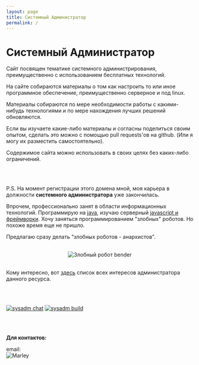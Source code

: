 ```yaml
---
layout: page
title: Системный Администратор
permalink: /
---
```


# Системный Администратор

Сайт посвящен тематике системного администрирования, преимущественно с использованием бесплатных технологий.

На сайте собираются материалы о том как настроить то или иное программное обеспечение, преимущественно серверное и под linux.


Материалы собираются по мере необходимости работы с какими-нибудь технологиями и по мере нахождения лучших решений обновляются.

Если вы изучаете какие-либо материалы и согласны поделиться своим опытом, сделать это можно с помощью pull requests'ов на github. (Или я могу их разместить самостоятельно).

Содержимое сайта можно использовать в своих целях без каких-либо ограничений.


<br/>



<br/>

P.S. На момент регистрации этого домена мной, моя карьера в должности **системного администратора** уже закончилась.

Впрочем, профессионально занят в области информационных технологий. Программирую на <a href="//javadev.org/">java</a>, изучаю серверный <a href="//jsdev.org/">javascript и фреймворки</a>. Хочу заняться программированием "злобных" роботов. Но похоже время еще не пришло.

Предлагаю сразу делать "злобных роботов - анархистов".

<br/>

<div align="center">
    <img src="//files.sysadm.ru/img/bender.jpg" border="0" alt="Злобный робот bender">
</div>

<br/>

Кому интересно, вот <a href="//marley.org/">здесь</a> список всех интересов администратора данного ресурса.

<br/><br/>


<a href="https://gitter.im/sysadm-ru/Lobby" rel="nofollow"><img src="https://badges.gitter.im/sysadm-ru/Lobby.svg" alt="sysadm chat"></a>
<a href="https://travis-ci.org/sysadm-ru/sysadm.ru" rel="nofollow"><img src="https://travis-ci.org/sysadm-ru/sysadm.ru.svg?branch=gh-pages" alt="sysadm build"></a>



<br/><br/>

**Для контактов:**

email:  
![Marley](http://img.fotografii.org/a3333333mail.gif "Marley")
